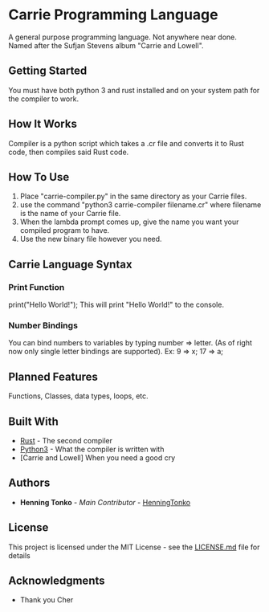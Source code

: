 # Carrie Programming Language

A general purpose programming language. Not anywhere near done. Named after the Sufjan Stevens album "Carrie and Lowell".

## Getting Started

You must have both python 3 and rust installed and on your system path for the compiler to work.

## How It Works

Compiler is a python script which takes a .cr file and converts it to Rust code, then compiles said Rust code.

## How To Use

1) Place "carrie-compiler.py" in the same directory as your Carrie files.
2) use the command "python3 carrie-compiler filename.cr" where filename is the name of your Carrie file.
3) When the lambda prompt comes up, give the name you want your compiled program to have.
4) Use the new binary file however you need.

## Carrie Language Syntax

### Print Function
  print("Hello World!"); This will print "Hello World!" to the console.
  
### Number Bindings
  You can bind numbers to variables by typing number => letter. (As of right now only single letter bindings are supported).
    Ex: 9 => x;
        17 => a;

## Planned Features

Functions, Classes, data types, loops, etc.

## Built With

* [Rust](https://www.rust-lang.org/en-US/) - The second compiler
* [Python3](https://www.python.org/download/releases/3.0/) - What the compiler is written with
* [Carrie and Lowell] When you need a good cry

## Authors

* **Henning Tonko** - *Main Contributor* - [HenningTonko](https://github.com/HenningTonko)

## License

This project is licensed under the MIT License - see the [LICENSE.md](LICENSE.md) file for details

## Acknowledgments

* Thank you Cher
